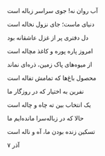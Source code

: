<!-- 
.. title: سراسر زباله
.. slug: sarasar-zobaleh
.. date: 2017-12-08 14:56:31 UTC
.. tags: غزل
.. category: 
.. link: 
.. description: 
.. type: text
-->

آب روان نه! جوی سراسر زباله است

دنیای ماست؛ جای نزول نخاله است

دل دفتری پر از غزل عاشقانه بود

امروز پاره پوره و کاغذ مچاله است

از میوه‌های پاک زمین، ذره‌ای نماند

محصول باغ‌ها که تمامش تفاله است

نفرین به اختیار که در روزگار ما

یک انتخاب بین ته چاه و چاله است

حالا که در زباله‌سرا مانده‌ایم ما

تسکین زنده بودن ما، آه و ناله است


۷ آذر